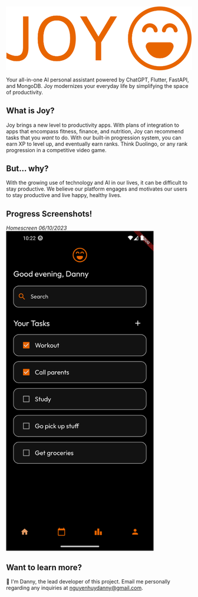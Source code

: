 ![Joy Logo](assets/logos/logo-no-background.png)

Your all-in-one AI personal assistant powered by ChatGPT, Flutter, FastAPI, and MongoDB. Joy modernizes your everyday life by simplifying the space of productivity. 

## What is Joy?

Joy brings a new level to productivity apps. With plans of integration to apps that encompass fitness, finance, and nutrition, Joy can recommend tasks that you *want* to do.
With our built-in progression system, you can earn XP to level up, and eventually earn ranks. Think Duolingo, or any rank progression in a competitive video game.

## But... why?

With the growing use of technology and AI in our lives, it can be difficult to stay productive. We believe our platform engages and motivates our users to stay productive and live happy, healthy lives.   

## Progress Screenshots!

<i>Homescreen 06/10/2023</i> <br />
<img src="assets/screenshots/homescreen.png" alt="Homescreen 06/10/2023" width="400" height="867" />

## Want to learn more?

👋 I'm Danny, the lead developer of this project. Email me personally regarding any inquiries at nguyenhuydanny@gmail.com.

